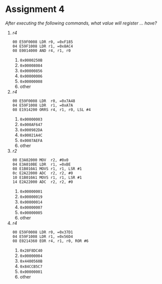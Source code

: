 # Assignment 4

_After executing the following commands, what value will register ... have?_        

1. _r4_
    ```
    00 E59F0008 LDR r0, =0xF185
    04 E59F1008 LDR r1, =0x8AC4
    08 E0014000 AND r4, r1, r0
    ```
    1. `0x0000250B`
    2. `0x00008084`
    3. `0x00000856`
    4. `0x00000006`
    5. `0x00000008`
    6. other
2. _r4_
    ```
    00 E59F0008 LDR  r0, =0x7A48
    04 E59F1008 LDR  r1, =0xA7A
    08 E1914200 ORRS r4, r1, r0, LSL #4
    ```
    1. `0x00000003`
    2. `0x000AF647`
    3. `0x000982DA`
    4. `0x00021A4C`
    5. `0x0007AEFA`
    6. other
3. _r2_
    ```
    00 E3A02000 MOV  r2, #0x0
    04 E3A010BE LDR  r1, =0xBE
    08 E1B010A1 MOVS r1, r1, LSR #1
    0c E2A22000 ADC  r2, r2, #0
    10 E1B010A1 MOVS r1, r1, LSR #1
    14 E2A22000 ADC  r2, r2, #0
    ```
    1. `0x00000001`
    2. `0x00000019`
    3. `0x00000014`
    4. `0x00000007`
    5. `0x00000005`
    6. other
4. _r4_
    ```
    00 E59F0008 LDR r0, =0x37D1
    04 E59F1008 LDR r1, =0x56D4
    08 E0214360 EOR r4, r1, r0, ROR #6
    ```
    1. `0x28F8DC40`
    2. `0x00000004`
    3. `0x4400560B`
    4. `0x84CCB5C7`
    5. `0x00000001`
    6. other
